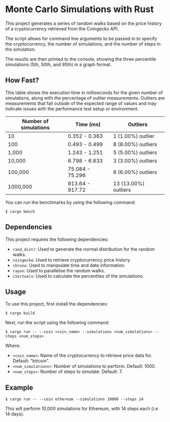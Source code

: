 # Monte Carlo Simulations with Rust

This project generates a series of random walks based on the price history of a cryptocurrency retrieved from the Coingecko API.

The script allows for command line arguments to be passed in to specify the cryptocurrency, the number of simulations, and the number of steps in the simulation.

The results are then printed to the console, showing the three percentile simulations (5th, 50th, and 95th) in a graph format.

## How Fast?

This table shows the execution time in milliseconds for the given number of simulations, along with the percentage of outlier measurements. Outliers are measurements that fall outside of the expected range of values and may indicate issues with the performance test setup or environment.

| Number of simulations | Time (ms)       | Outliers             |
| --------------------- | --------------- | -------------------- |
| 10                    | 0.352 - 0.363   | 1 (1.00%) outlier    |
| 100                   | 0.493 - 0.499   | 8 (8.00%) outliers   |
| 1,000                 | 1.243 - 1.251   | 5 (5.00%) outliers   |
| 10,000                | 6.798 - 6.833   | 3 (3.00%) outliers   |
| 100,000               | 75.084 - 75.296 | 6 (6.00%) outliers   |
| 1000,000              | 913.64 - 917.72 | 13 (13.00%) outliers |

You can run the benchmarks by using the following command:

```
$ cargo bench
```

## Dependencies

This project requires the following dependencies:

- `rand_distr`: Used to generate the normal distribution for the random walks.
- `coingecko`: Used to retrieve cryptocurrency price history.
- `chrono`: Used to manipulate time and date information.
- `rayon`: Used to parallelise the random walks.
- `itertools`: Used to calculate the percentiles of the simulations.

## Usage

To use this project, first install the dependencies:

```
$ cargo build
```

Next, run the script using the following command:

```
$ cargo run -- --coin <coin_name> --simulations <num_simulations> --steps <num_steps>
```

Where:

- `<coin_name>`: Name of the cryptocurrency to retrieve price data for. Default: "bitcoin".
- `<num_simulations>`: Number of simulations to perform. Default: 1000.
- `<num_steps>`: Number of steps to simulate. Default: 7.

## Example

```
$ cargo run -- --coin ethereum --simulations 10000 --steps 14
```

This will perform 10,000 simulations for Ethereum, with 14 steps each (i.e. 14 days).
